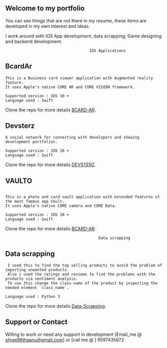 ## Welcome to my portfolio

You can see things that are not there in my resume, these items are developed in my own interest and ideas.

I work around with IOS App development, data scrapping, Game designing and backend development.

                                         IOS Applications

## BcardAr

```
This is a Business card viewer application with Augmented reality feature. 
It uses Apple's native CORE AR and CORE VISION framework. 

Supported version : IOS 10 + 
Language used : Swift

```

Clone the repo for more details [BCARD-AR](https://github.com/THAANURK/BCardAr).

## Devsterz

```
A social network for connecting with developers and showing development portfolios.

Supported version : IOS 10 + 
Language used : Swift

```

Clone the repo for more details [DEVSTERZ](https://github.com/THAANURK/BCardAr).


## VAULTO

```

This is a photo and card vault application with extended features of the most famous app Vault. 
It uses Apple's native CORE camera and CORE Data. 

Supported version : IOS 10 + 
Language used : Swift

```
Clone the repo for more details [BCARD-AR](https://github.com/THAANURK/BCardAr).

                                             Data scrapping

## Data scrapping

```
 I used this to find the top selling products to avoid the problem of importing unwanted products. 
 Also i used the ratings and reviews to find the problems with the products via sentiment analysis. 
 To use this change the class name of the product by inspecting the needed element `class_name`.

Language used : Python 3
```
Clone the repo for more details [Data-Scrapping](https://github.com/THAANURK/FlipkartScrapper).

## Support or Contact

Willing to work or need any support in development [Email_me @ shree96thaanu@gmail.com] or [call me @ ] 9597435672 
